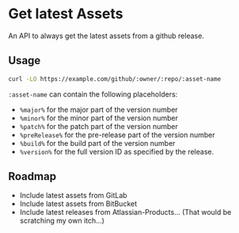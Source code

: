 # Get latest Assets

An API to always get the latest assets from a github release.

## Usage

```bash
curl -LO https://example.com/github/:owner/:repo/:asset-name
```

`:asset-name` can contain the following placeholders:

* `%major%` for the major part of the version number
* `%minor%` for the minor part of the version number
* `%patch%` for the patch part of the version number
* `%preRelease%` for the pre-release part of the version number
* `%build%` for the build part of the version number
* `%version%` for the full version ID as specified by the release.
 
## Roadmap

* Include latest assets from GitLab
* Include latest assets from BitBucket
* Include latest releases from Atlassian-Products… (That would be scratching my own itch…)
